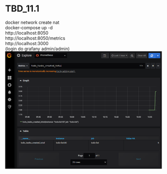 # TBD_11.1
docker network create nat <br>
docker-compose up -d <br>
http://localhost:8050 <br>
http://localhost:8050/metrics <br>
http://localhost:3000 <br>
(login do grafany admin/admin) <br>
![img.png](img.png)